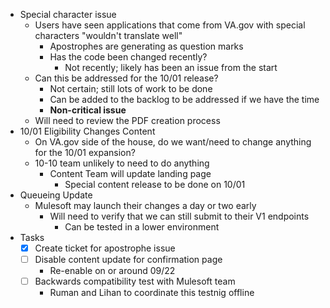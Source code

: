 - Special character issue
  - Users have seen applications that come from VA.gov with special characters "wouldn't translate well"
    - Apostrophes are generating as question marks
    - Has the code been changed recently?
      - Not recently; likely has been an issue from the start
  - Can this be addressed for the 10/01 release?
    - Not certain; still lots of work to be done
    - Can be added to the backlog to be addressed if we have the time
    - **Non-critical issue**
  - Will need to review the PDF creation process
- 10/01 Eligibility Changes Content
  - On VA.gov side of the house, do we want/need to change anything for the 10/01 expansion?
  - 10-10 team unlikely to need to do anything
    - Content Team will update landing page
      - Special content release to be done on 10/01
- Queueing Update
  - Mulesoft may launch their changes a day or two early
    - Will need to verify that we can still submit to their V1 endpoints
      - Can be tested in a lower environment
- Tasks
  - [x] Create ticket for apostrophe issue
  - [ ] Disable content update for confirmation page
    - Re-enable on or around 09/22
  - [ ] Backwards compatibility test with Mulesoft team
    - Ruman and Lihan to coordinate this testnig offline
